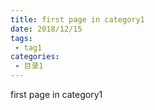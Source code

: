 ```yaml
---
title: first page in category1
date: 2018/12/15
tags:
 - tag1
categories:
 - 目录1
---
```


first page in category1